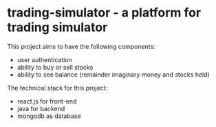 # trading-simulator - a platform for trading simulator
This project aims to have the following components:
- user authentication 
- ability to buy or sell stocks
- ability to see balance (remainder imaginary money and stocks held)

The technical stack for this project:
- react.js for front-end
- java for backend
- mongodb as database
